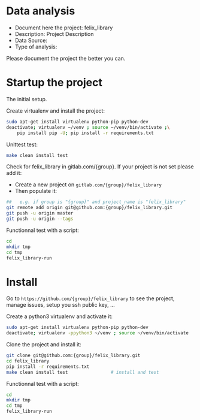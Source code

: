 # Data analysis
- Document here the project: felix_library
- Description: Project Description
- Data Source:
- Type of analysis:

Please document the project the better you can.

# Startup the project

The initial setup.

Create virtualenv and install the project:
```bash
sudo apt-get install virtualenv python-pip python-dev
deactivate; virtualenv ~/venv ; source ~/venv/bin/activate ;\
    pip install pip -U; pip install -r requirements.txt
```

Unittest test:
```bash
make clean install test
```

Check for felix_library in gitlab.com/{group}.
If your project is not set please add it:

- Create a new project on `gitlab.com/{group}/felix_library`
- Then populate it:

```bash
##   e.g. if group is "{group}" and project_name is "felix_library"
git remote add origin git@github.com:{group}/felix_library.git
git push -u origin master
git push -u origin --tags
```

Functionnal test with a script:

```bash
cd
mkdir tmp
cd tmp
felix_library-run
```

# Install

Go to `https://github.com/{group}/felix_library` to see the project, manage issues,
setup you ssh public key, ...

Create a python3 virtualenv and activate it:

```bash
sudo apt-get install virtualenv python-pip python-dev
deactivate; virtualenv -ppython3 ~/venv ; source ~/venv/bin/activate
```

Clone the project and install it:

```bash
git clone git@github.com:{group}/felix_library.git
cd felix_library
pip install -r requirements.txt
make clean install test                # install and test
```
Functionnal test with a script:

```bash
cd
mkdir tmp
cd tmp
felix_library-run
```
